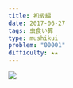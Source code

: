 ```yaml
---
title: 初級編
date: 2017-06-27
tags: 虫食い算
type: mushikui
problem: "00001"
difficulty: ★★
---
```


<div class="ta-c">
  <img src="/images/mushikui/answers/00001.svg">
</div>
